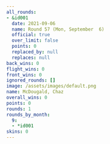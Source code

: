 ```yaml
---
all_rounds:
- &id001
  date: 2021-09-06
  name: Round 57 (Mon, September  6)
  official: true
  over_limit: false
  points: 0
  replaced_by: null
  replaces: null
back_wins: 0
flight_wins: 0
front_wins: 0
ignored_rounds: []
image: /assets/images/default.png
name: McDougald, Chaz
overall_wins: 0
points: 0
rounds: 1
rounds_by_month:
  9:
  - *id001
skins: 0
---
```

